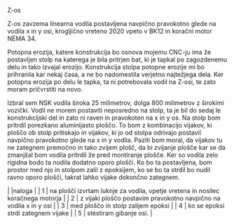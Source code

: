 Z-os 

Z-os zavzema linearna vodila postavljena navpično pravokotno glede na vodila x in y osi, krogljično vreteno 2020 vpeto v BK12 in koračni motor NEMA 34. 

Potopna erozija, katere konstrukcija bo osnova mojemu CNC-ju ima že postavljen stolp na katerega je bila pritrjen bat, ki je tapkal po zagozdenemu delu in tako izvajal erozijo. Konstrukcija stolpa potopne erozije mi bo prihranila kar nekaj časa, a ne bo nadomestila verjetno najtežjega dela. Ker potopna erozija po delu le tapka, ta ni potrebovala vodil na Z-osi, te zato moram pričvrstiti na novo.

Izbral sem NSK vodila široka 25 milimetrov, dolga 800 milimetrov z širokimi vozički. Vodil ne morem postaviti neposredno na stolp, ta je bil do sedaj le konstrukcijski del in zato ni raven in pravokoten na x in y os. Na stolp bom pritrdil porezkano aluminijasto ploščo. To bom z kombinacijo vijakov, ki ploščo ob stolp pritiskajo in vijakov, ki jo od stolpa odrivajo postavil navpično pravokotno glede na x in y vodila. Paziti bom moral, da vijakov tu ne zategnem premočno in tako zvijem plošč, da bi zvijanje plošče kar se da zmanjšal bom vodila pritrdil že pred montiranje plošče. Ker so vodila zelo rigidna bodo ta nudila dodatno oporo plošči. Ko bo ta postavljena, bom prostor med njo in stolpom zalil z epoksijem, ko se bo ta strdil bo nudil ravno oporo plošči, takrat lahko vijake dokončno zategnem.

|   |naloga                                                                           |
| 1 | na plošči izvrtam luknje za vodila, vpetje vretena in nosilec koračnega motorja |
| 2 | z vijaki ploščo postavim pravokotno navpično na vodila x in y osi               |
| 3 | med ploščo in stolp zalijem epoksi                                              |
| 4 | ko se epoksi strdi zategnem vijake                                              |
| 5 | stestiram gibanje osi.                                                          |
